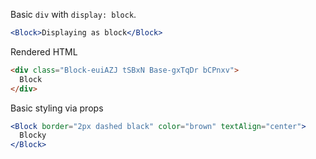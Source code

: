   <!-- Description -->

Basic `div` with `display: block`.

  <!-- Minimal JSX to showcase component -->

```jsx
<Block>Displaying as block</Block>
```

Rendered HTML

```html
<div class="Block-euiAZJ tSBxN Base-gxTqDr bCPnxv">
  Block
</div>
```

  <!-- while(not done) { Prop explanation, examples } -->

Basic styling via props

```jsx
<Block border="2px dashed black" color="brown" textAlign="center">
  Blocky
</Block>
```

  <!-- Cool styling example -->
